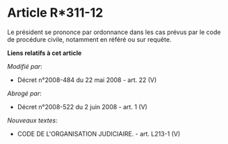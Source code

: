 # Article R*311-12

Le président se prononce par ordonnance dans les cas prévus par le    code de procédure civile, notamment en référé ou sur
requête.

**Liens relatifs à cet article**

_Modifié par_:

  - Décret n°2008-484 du 22 mai 2008 - art. 22 (V)

_Abrogé par_:

  - Décret n°2008-522 du 2 juin 2008 - art. 1 (V)

_Nouveaux textes_:

  - CODE DE L'ORGANISATION JUDICIAIRE. - art. L213-1 (V)
